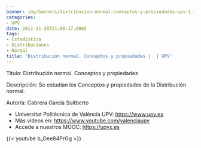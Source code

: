```yaml
---
banner: img/banners/distribucion-normal-conceptos-y-propiedades-upv-1.jpg
categories:
- UPV
date: 2011-11-28T21:00:17.000Z
tags:
- Estadística
- Distribuciones
- Normal
title: 'Distribución normal. Conceptos y propiedades |  | UPV'
---
```


Título: Distribución normal. Conceptos y propiedades

Descripción: Se estudian los Conceptos y propiedades de la Distribución normal. 

Autor/a: Cabrera García Suitberto



+ Universitat Politècnica de València UPV: https://www.upv.es
+ Más vídeos en: https://www.youtube.com/valenciaupv
+ Accede a nuestros MOOC: https://upvx.es

{{< youtube b_Oee84PrGg >}}
